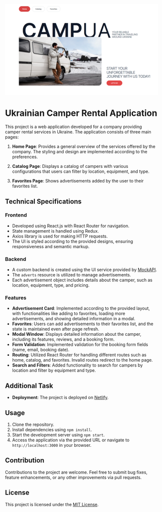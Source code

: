 ![HomePage](./src/images/project-preview/HomePage.png)

# Ukrainian Camper Rental Application

This project is a web application developed for a company providing camper rental services in Ukraine. The application consists of three main pages:

1. **Home Page**: Provides a general overview of the services offered by the company. The styling and design are implemented according to the preferences.

2. **Catalog Page**: Displays a catalog of campers with various configurations that users can filter by location, equipment, and type.

3. **Favorites Page**: Shows advertisements added by the user to their favorites list.

## Technical Specifications

### Frontend

- Developed using React.js with React Router for navigation.
- State management is handled using Redux.
- Axios library is used for making HTTP requests.
- The UI is styled according to the provided designs, ensuring responsiveness and semantic markup.

### Backend

- A custom backend is created using the UI service provided by [MockAPI](https://mockapi.io/).
- The `adverts` resource is utilized to manage advertisements.
- Each advertisement object includes details about the camper, such as location, equipment, type, and pricing.

### Features

- **Advertisement Card**: Implemented according to the provided layout, with functionalities like adding to favorites, loading more advertisements, and showing detailed information in a modal.
- **Favorites**: Users can add advertisements to their favorites list, and the state is maintained even after page refresh.
- **Modal Window**: Displays detailed information about the camper, including its features, reviews, and a booking form.
- **Form Validation**: Implemented validation for the booking form fields (name, email, booking date).
- **Routing**: Utilized React Router for handling different routes such as home, catalog, and favorites. Invalid routes redirect to the home page.
- **Search and Filters**: Added functionality to search for campers by location and filter by equipment and type.

## Additional Task

- **Deployment**: The project is deployed on [Netlify](https://ukrainian-camperrent.netlify.app/).

## Usage

1. Clone the repository.
2. Install dependencies using `npm install`.
3. Start the development server using `npm start`.
4. Access the application via the provided URL or navigate to `http://localhost:3000` in your browser.

## Contribution

Contributions to the project are welcome. Feel free to submit bug fixes, feature enhancements, or any other improvements via pull requests.

## License

This project is licensed under the [MIT License](LICENSE).
